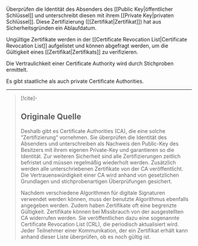 Überprüfen die Identität des Absenders des [[Public Key|öffentlicher Schlüssel]] und unterschreibt diesen mit ihrem [[Private Key|privaten Schlüssel]]. Diese Zertifizierung ([[Zertifikat|Zertifikat]]) hat aus Sicherheitsgründen ein Ablaufdatum.

Ungültige Zertifikate werden in der [[Certificate Revocation List|Certificate Revocation List]] aufgelistet und können abgefragt werden, um die Gültigkeit eines [[Zertifikat|Zertifikats]] zu verifizieren.

Die Vertraulichkeit einer Certificate Authority wird durch Stichproben ermittelt.

Es gibt staatliche als auch private Certificate Authorities.

---

> [!cite]-
> ## Originale Quelle
> Deshalb gibt es Certificate Authorities (CA), die eine solche “Zertifizierung“ vornehmen. Sie überprüfen die Identität des Absenders und unterschreiben als Nachweis den Public-Key des Besitzers mit ihrem eigenen Private-Key und garantieren so die Identität. Zur weiteren Sicherheit sind alle Zertifizierungen zeitlich befristet und müssen regelmäßig wiederholt werden. Zusätzlich werden alle unterschriebenen Zertifikate von der CA veröffentlicht. Die Vertrauenswürdigkeit einer CA wird anhand von gesetzlichen Grundlagen und stichprobenartigen Überprüfungen gesichert.
> 
> Nachdem verschiedene Algorithmen für digitale Signaturen verwendet werden können, muss der benutzte Algorithmus ebenfalls angegeben werden. Zudem haben Zertifikate oft eine begrenzte Gültigkeit. Zertifikate können bei Missbrauch von der ausgestellten CA widerrufen werden. Sie veröffentlichen dazu eine sogenannte Certificate Revocation List (CRL), die periodisch aktualisiert wird. Jeder Teilnehmer einer Kommunikation, der ein Zertifikat erhält kann anhand dieser Liste überprüfen, ob es noch gültig ist.
